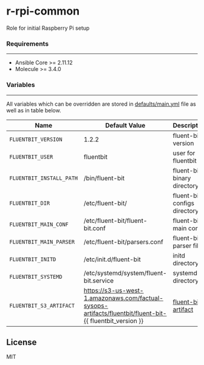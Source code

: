 # r-rpi-common

Role for initial Raspberry Pi setup

### Requirements
------------
- Ansible Core >= 2.11.12
- Molecule >= 3.4.0

### Variables
--------------
All variables which can be overridden are stored in [defaults/main.yml](defaults/main.yml) file as well as in table below.

| Name           | Default Value | Description                        |
| -------------- | ------------- | -----------------------------------|
| `FLUENTBIT_VERSION` | 1.2.2 | fluent-bit version  |
| `FLUENTBIT_USER` | fluentbit | user for fluentbit |
| `FLUENTBIT_INSTALL_PATH` | /bin/fluent-bit | fluent-bit binary directory|
| `FLUENTBIT_DIR` | /etc/fluent-bit/ | fluent-bit configs directory |
| `FLUENTBIT_MAIN_CONF` | /etc/fluent-bit/fluent-bit.conf | fluent-bit main conf|
| `FLUENTBIT_MAIN_PARSER` | /etc/fluent-bit/parsers.conf | fluent-bit parser file |
| `FLUENTBIT_INITD` | /etc/init.d/fluent-bit | initd directory |
| `FLUENTBIT_SYSTEMD` | /etc/systemd/system/fluent-bit.service | systemd directory |
| `FLUENTBIT_S3_ARTIFACT` | https://s3-us-west-1.amazonaws.com/factual-sysops-artifacts/fluentbit/fluent-bit-{{ fluentbit_version }} | [fluent-bit artifact](https://github.com/Factual/sysops-fluentbit) |

License
-------
MIT